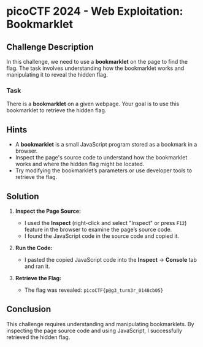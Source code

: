 # picoCTF 2024 - Web Exploitation: Bookmarklet

## Challenge Description

In this challenge, we need to use a **bookmarklet** on the page to find the flag. The task involves understanding how the bookmarklet works and manipulating it to reveal the hidden flag.

### Task

There is a **bookmarklet** on a given webpage. Your goal is to use this bookmarklet to retrieve the hidden flag.

## Hints

- A **bookmarklet** is a small JavaScript program stored as a bookmark in a browser.
- Inspect the page's source code to understand how the bookmarklet works and where the hidden flag might be located.
- Try modifying the bookmarklet’s parameters or use developer tools to retrieve the flag.

## Solution 

1. **Inspect the Page Source:**
   - I used the **Inspect** (right-click and select "Inspect" or press `F12`) feature in the browser to examine the page’s source code.
   - I found the JavaScript code in the source code and copied it.

2. **Run the Code:**
   - I pasted the copied JavaScript code into the **Inspect** → **Console** tab and ran it.

3. **Retrieve the Flag:**
   - The flag was revealed: `picoCTF{p@g3_turn3r_0148cb05}`

## Conclusion

This challenge requires understanding and manipulating bookmarklets. By inspecting the page source code and using JavaScript, I successfully retrieved the hidden flag.
